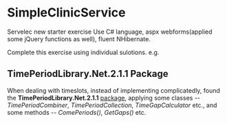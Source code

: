 # SimpleClinicService
Servelec new starter exercise
Use C# language, aspx webforms(applied some jQuery functions as well), fluent NHibernate.

Complete this exercise using individual sulotions.
e.g.
## TimePeriodLibrary.Net.2.1.1 Package
When dealing with timeslots, instead of implementing complicatedly, found the **TimePeriodLibrary.Net.2.1.1** [package](https://www.codeproject.com/Articles/168662/Time-Period-Library-for-NET), applying some classes -- *TimePeriodCombiner*, *TimePeriodCollection*, *TimeGapCalculator* etc., and some methods -- *ComePeriods()*, *GetGaps()* etc.
